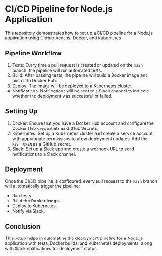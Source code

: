 # CI/CD Pipeline for Node.js Application

This repository demonstrates how to set up a CI/CD pipeline for a Node.js application using GitHub Actions, Docker, and Kubernetes
## Pipeline Workflow

1. Tests: Every time a pull request is created or updated on the `main` branch, the pipeline will run automated tests.
2. Build: After passing tests, the pipeline will build a Docker image and push it to Docker Hub.
3. Deploy: The image will be deployed to a Kubernetes cluster.
4. Notifications: Notifications will be sent to a Slack channel to indicate whether the deployment was successful or failed.

## Setting Up

1. Docker: Ensure that you have a Docker Hub account and configure the Docker Hub credentials as GitHub Secrets.
2. Kubernetes: Set up a Kubernetes cluster and create a service account with appropriate permissions to allow deployment updates. Add the `K8S_TOKEN` as a GitHub secret.
3. Slack: Set up a Slack app and create a webhook URL to send notifications to a Slack channel.

## Deployment

Once the CI/CD pipeline is configured, every pull request to the `main` branch will automatically trigger the pipeline:
- Run tests.
- Build the Docker image.
- Deploy to Kubernetes.
- Notify via Slack.

## Conclusion

This setup helps in automating the deployment pipeline for a Node.js application with tests, Docker builds, and Kubernetes deployments, along with Slack notifications for deployment status.

